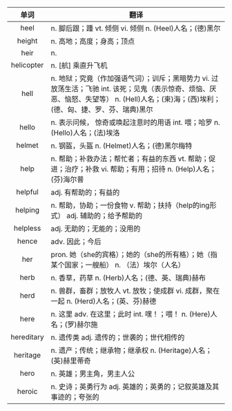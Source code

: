 |单词|翻译  |
|:--:|--| 
|	heel  		|		n. 脚后跟；踵 vt. 倾侧 vi. 倾侧 n. (Heel)人名；(德)黑尔	|		
|	height  		|		n. 高地；高度；身高；顶点	|		
|	heir  		|		n. 	|		
|	helicopter  		|		n. [航] 乘直升飞机	|		
|	hell  		|		n. 地狱；究竟（作加强语气词）；训斥；黑暗势力 vi. 过放荡生活；飞驰 int. 该死；见鬼（表示惊奇、烦恼、厌恶、恼怒、失望等） n. (Hell)人名；(柬)海；(西)埃利；(德、匈、捷、罗、芬、瑞典)黑尔	|		
|	hello  		|		n. 表示问候， 惊奇或唤起注意时的用语 int. 喂；哈罗 n. (Hello)人名；(法)埃洛	|		
|	helmet  		|		n. 钢盔，头盔 n. (Helmet)人名；(德)黑尔梅特	|		
|	help  		|		n. 帮助；补救办法；帮忙者；有益的东西 vt. 帮助；促进；治疗；补救 vi. 帮助；有用；招待 n. (Help)人名；(芬)海尔普	|		
|	helpful  		|		adj. 有帮助的；有益的	|		
|	helping  		|		n. 帮助，协助；一份食物 v. 帮助；扶持（help的ing形式） adj. 辅助的；给予帮助的	|		
|	helpless  		|		adj. 无助的；无能的；没用的	|		
|	hence  		|		adv. 因此；今后	|		
|	her  		|		pron. 她（she的宾格）；她的（she的所有格）；她（指某个国家；一艘船） n. （法）埃尔（人名）	|		
|	herb  		|		n. 香草，药草 n. (Herb)人名；(德、英、瑞典)赫布	|		
|	herd  		|		n. 兽群，畜群；放牧人 vt. 放牧；使成群 vi. 成群，聚在一起 n. (Herd)人名；(英、芬)赫德	|		
|	here  		|		n. 这里 adv. 在这里；此时 int. 嘿！；喂！ n. (Here)人名；(罗)赫尔施	|		
|	hereditary  		|		n. 遗传类 adj. 遗传的；世袭的；世代相传的	|		
|	heritage  		|		n. 遗产；传统；继承物；继承权 n. (Heritage)人名；(英)赫里蒂奇	|		
|	hero  		|		n. 英雄；男主角，男主人公	|		
|	heroic  		|		n. 史诗；英勇行为 adj. 英雄的；英勇的；记叙英雄及其事迹的；夸张的	|		
